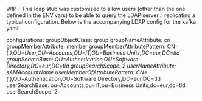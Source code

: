 WIP - This ldap stub was customised to allow users (other than the one defined in the ENV vars) to be able to query the LDAP server... replicating a typical configuration.  Below is the accompanying LDAP config for the kafka yaml:


  configurations:
    groupObjectClass: group
    groupNameAttribute: cn
    groupMemberAttribute: member
    groupMemberAttributePattern: CN=(.*),OU=User,OU=Accounts,OU=IT,OU=Business Units,DC=eur,DC=tld
    groupSearchBase: OU=Authentication,OU=Software Directory,DC=eur,DC=tld
    groupSearchScope: 2
    userNameAttribute: sAMAccountName
    userMemberOfAttributePattern: CN=(.*),OU=Authentication,OU=Software Directory,DC=eur,DC=tld
    userSearchBase: ou=Accounts,ou=IT,ou=Business Units,dc=eur,dc=tld
    userSearchScope: 2